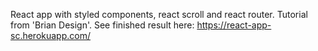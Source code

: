 React app with styled components, react scroll and react router. Tutorial from 'Brian Design'.
See finished result here: https://react-app-sc.herokuapp.com/
